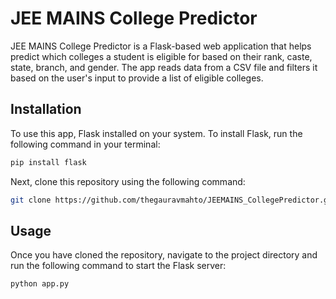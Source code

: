 # JEE MAINS College Predictor


JEE MAINS College Predictor is a Flask-based web application that helps predict which colleges a student is eligible for based on their rank, caste, state, branch, and gender. The app reads data from a CSV file and filters it based on the user's input to provide a list of eligible colleges.


## Installation

To use this app, Flask installed on your system. To install Flask, run the following command in your terminal:


```bash
pip install flask
```
Next, clone this repository using the following command:
```bash
git clone https://github.com/thegauravmahto/JEEMAINS_CollegePredictor.git
```

## Usage
Once you have cloned the repository, navigate to the project directory and run the following command to start the Flask server:

```bash
python app.py
```
